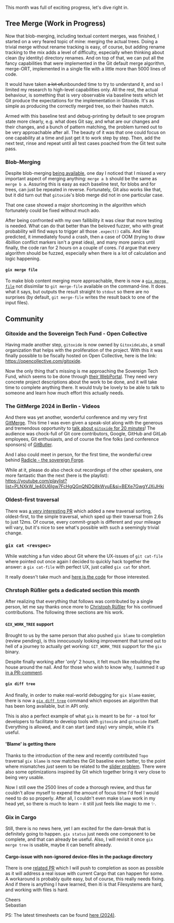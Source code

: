 This month was full of exciting progress, let's dive right in.

## Tree Merge (Work in Progress)

Now that blob-merging, including textual content merges, was finished, I started on a very feared topic of mine: merging the actual trees. Doing a trivial merge without rename tracking is easy, of course, but adding rename tracking to the mix adds a level of difficulty, especially when thinking about clean (by identity) directory renames. And on top of that, we can put all the fancy capabilities that were implemented in the Git default merge algorithm, merge-ORT, implemented in a single file with a little more than 5000 lines of code.

It would have taken ~~a lot of~~unbounded time to try to understand it, and so I limited my research to high-level capabilities only. All the rest, the actual behaviour, is something that is very observable via baseline tests which let Git produce the expectations for the implementation in Gitoxide. It's as simple as producing the correctly merged tree, so their hashes match.

Armed with this baseline test and debug-printing by default to see program state more clearly, e.g. what does Git say, and what are our changes and their changes, and a bunch of pattern matching, the problem turned out to be very approachable after all. The beauty of it was that one could focus on one capability at a time and just get it to work step by step. Then, add the next test, rinse and repeat until all test cases poached from the Git test suite pass.

### Blob-Merging 

Despite blob-merging [being available](https://github.com/Byron/gitoxide/pull/1585), one day I noticed that I missed a very important aspect of merging anything: `merge a b` should be the same as `merge b a`. Assuring this is easy as each baseline test, for blobs and for trees, can just be repeated in reverse. Fortunately, Git also works like that, but it did turn out that `gitoxide`'s blob merge did not in one particular case.

That one case showed a major shortcoming in the algorithm which fortunately could be fixed without much ado.

After being confronted with my own fallibility it was clear that more testing is needed. What can do that better than the beloved fuzzer, who with great probability will find ways to trigger all those `.expect()` calls. And like predicted, it immediately found a crash, then a case of OOM (trying to draw 4billion conflict markers isn't a great idea), and many more panics until finally, the code ran for 2 hours on a couple of cores. I'd argue that every algorithm should be fuzzed, especially when there is a lot of calculation and logic happening.

#### `gix merge file`

To make blob content merging more approachable, there is now a [`gix merge file`](https://github.com/Byron/gitoxide/pull/1611) not dissimilar to `git merge-file` available on the command-line.
It does what it says, but outputs the result straight to `stdout` so there are no surprises (by default, `git merge-file` writes the result back to one of the input files).

## Community

### Gitoxide and the Sovereign Tech Fund - Open Collective

 Having made another step, `gitoxide` is now owned by `GitoxideLabs`, a small organization that helps with the proliferation of the project. With this it was finally possible to be fiscally hosted on Open Collective, here is the link: https://opencollective.com/gitoxide.

Now the only thing that's missing is me approaching the Sovereign Tech Fund, which seems to be done through [their WebPortal](https://apply.sovereigntechfund.de). They need very concrete project descriptions about the work to be done, and it will take time to complete anything there. It would truly be lovely to be able to talk to someone and learn how much effort this actually needs.

### The GitMerge 2024 in Berlin - Videos

And there was yet another, wonderful conference and my very first [GitMerge](https://git-merge.com). This time I was even given a speak-slot along with the generous and tremendous opportunity to [talk about `gitoxide` for 20 minutes](https://www.youtube.com/watch?v=r1LwDYtghPM&t)! The audience was chock-full of Git core contributors, Google, GitHub and GitLab employees, Git enthusiasts, and of course the fine folks (and conference sponsors) of [GitButler](https://gitbutler.com).

And I also could meet in person, for the first time, the wonderful crew behind [Radicle - the sovereign Forge](https://radicle.xyz).

While at it, please do also check out recordings of the other speakers, one more fantastic than the next (here is the playlist): https://youtube.com/playlist?list=PLNXkW_le40U6Igw7FcHgQGnQNDQ8kWyuE&si=BEXe7GwgYJXiJHki

### Oldest-first traversal

There was [a very interesting PR](https://github.com/Byron/gitoxide/pull/1610) which added a new traversal sorting, oldest-first, to the simple traversal, which sped up their traversal from 2.6s to just 12ms. Of course, every commit-graph is different and your mileage will vary, but it's nice to see what's possible with such a seemingly trivial change.

### `gix cat <revspec>`

While watching a fun video about Git where the UX-issues of `git cat-file` where pointed out once again I decided to quickly hack together the answer: a `gix cat-file` with perfect UX, just called `gix cat` for short.

It really doesn't take much and [here is the code](https://github.com/GitoxideLabs/gitoxide/pull/1616) for those interested.

### Chrstoph Rüßler gets a dedicated section this month

After realizing that everything that follows was contributed by a single person, let me say thanks once more to [Christoph Rüßler](https://github.com/cruessler) for his continued contributions. The following three sections are his work.

#### `GIX_WORK_TREE` support

Brought to us by the same person that also pushed `gix blame` to completion (review pending), is this innocuously looking improvement that turned out to hell of a journey to actually get working: `GIT_WORK_TREE` support for the `gix` binary.

Despite finally working after '*only*' 2 hours, it felt much like rebuilding the house around the nail. And for those who wish to know why, I summed it up [in a PR-comment](https://github.com/GitoxideLabs/gitoxide/pull/1639#issuecomment-2427426118).

#### `gix diff tree`

And finally, in order to make real-world debugging for `gix blame` easier, there is now a [`gix diff tree`](https://github.com/GitoxideLabs/gitoxide/pull/1626) command which exposes an algorithm that has been long available, but in API only.

This is also a perfect example of what `gix` is meant to be for - a tool for  developers to facilitate to develop tools with `gitoxide` and `gitoxide` itself. Everything is allowed, and it can start (and stay) very simple, while it's useful.

#### 'Blame' is getting there

Thanks to the introduction of the new and recently contributed `Topo` traversal `gix blame` is now matches the Git baseline even better, to the point where mismatches *just* seem to be related to the [slider problem](https://github.com/mhagger/diff-slider-tools/blob/master/README.md).
There were also some optimizations inspired by Git which together bring it very close to being very usable.

Now I still owe the 2500 lines of code a thorough review, and thus far couldn't allow myself to expend the amount of focus time I'd feel I would need to do so properly.
After all, I couldn't even make `blame` work in my head yet, so there is much to learn - it still just feels like magic to me ✨.

### Gix in Cargo

Still, there is no news here, yet I am excited for the dam-break that is definitely going to happen. `gix status` just needs one component to be complete, and that can already be useful. Also, I will revisit it once `gix merge tree` is usable, maybe it can benefit already.

#### Cargo-issue with non-ignored device-files in the package directory

There is one [related PR](https://github.com/GitoxideLabs/gitoxide/pull/1629) which I will push to completion as soon as possible as it will address a real issue with current Cargo that can happen for some. A workaround is probably quite easy, but of course, this really needs fixing. And if there is anything I have learned, then iti is that Filesystems are hard, and working with files is hard.

Cheers  
Sebastian

PS: The latest timesheets can be found [here (2024)](https://github.com/Byron/byron/blob/main/timesheets/2024.csv).